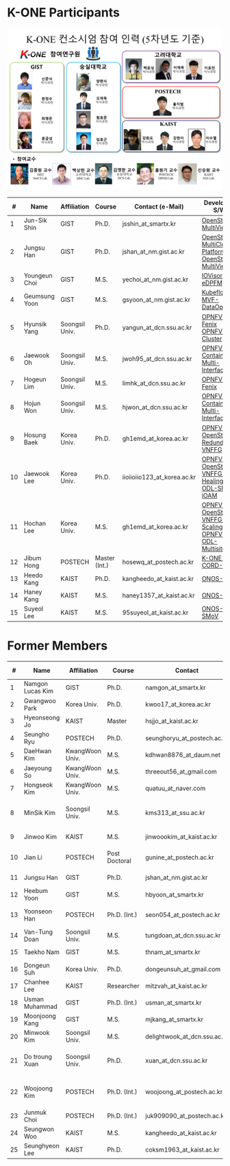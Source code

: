 # K-ONE Participants

![new participants](https://github.com/K-OpenNet/K-ONE/blob/master/WWW/images/%5B191202%5DK-ONE_Consortium_Members.png)


\# | Name      | Affiliation | Course | Contact (e-Mail) | Developed S/W | Period
----|----------|------------|--------|---------|---------------|-------
1| Jun-Sik Shin | GIST | Ph.D. | jsshin_at_smartx.kr  | [OpenStack-MultiView](https://github.com/K-OpenNet/OpenStack-MultiView) | 15.06-Current
2| Jungsu Han | GIST | Ph.D. | jshan_at_nm.gist.ac.kr | [OpenStack-MultiCloud-Platform](https://github.com/K-OpenNet/OpenStack-MultiCloud-Platform) <br> [OpenStack-MultiView](https://github.com/K-OpenNet/OpenStack-MultiView) | 15.06-17.05 <br> 19.02-Current
3| Youngeun Choi | GIST | M.S. | yechoi_at_nm.gist.ac.kr | [IOVisor-eDPFM](https://github.com/K-OpenNet/IOVisor-eDPFM) | 19.02-Current
4| Geumsung Yoon | GIST | M.S. | gsyoon_at_nm.gist.ac.kr | [Kubeflow-MVF-DataOps](https://github.com/K-OpenNet/Kubeflow-MVF-DataOps) | 19.02-Current
5| Hyunsik Yang | Soongsil Univ. | Ph.D.| yangun_at_dcn.ssu.ac.kr |[OPNFV-Fenix](https://github.com/K-OpenNet/OPNFV-Fenix) <br> [OPNFV-Cluster](https://github.com/K-OpenNet/OPNFV-Cluster)| 15.06-Current 
6| Jaewook Oh | Soongsil Univ. | M.S.| jwoh95_at_dcn.ssu.ac.kr |[OPNFV-Container-Multi-Interface](https://github.com/K-OpenNet/OPNFV-Container-Multi-Interface)| 19.02-Current 
7| Hogeun Lim | Soongsil Univ. | M.S.| limhk_at_dcn.ssu.ac.kr |[OPNFV-Fenix](https://github.com/K-OpenNet/OPNFV-Fenix)| 19.02-Current 
8| Hojun Won | Soongsil Univ. | M.S.| hjwon_at_dcn.ssu.ac.kr |[OPNFV-Container-Multi-Interface](https://github.com/K-OpenNet/OPNFV-Container-Multi-Interface)| 19.02-Current
9| Hosung Baek| Korea Univ. | Ph.D. | gh1emd_at_korea.ac.kr | [OPNFV-OpenStack-Redundant-VNFFG](https://github.com/K-OpenNet/OpenStack-Redundant_VNFFG) | 15.06-Current
10| Jaewook Lee | Korea Univ. | Ph.D. | iioiioiio123_at_korea.ac.kr | [OPNFV-OpenStack-VNFFG-Healing](https://github.com/K-OpenNet/OPNFV-OpenStack-VNFFG-Healing) <br> [ODL-SFC-iOAM](https://github.com/K-OpenNet/KU-OPNFV-ODL-SFC-iOAM) | 15.06-Current 
11| Hochan Lee | Korea Univ. | M.S. | gh1emd_at_korea.ac.kr | [OPNFV-OpenStack-VNFFG-Scaling](https://github.com/K-OpenNet/OPNFV-OpenStack-VNFFG-Scaling) <br> [OPNFV-ODL-MultisiteRSP](https://github.com/K-OpenNet/OPNFV-ODL-MultisiteSFC) | 18.04-Current
12| Jibum Hong | POSTECH | Master (Int.) | hosewq_at_postech.ac.kr | [K-ONE-M-CORD-Lite](https://github.com/K-OpenNet/K-ONE-M-CORD-Lite) |17.06-Current
13| Heedo Kang | KAIST | Ph.D. | kangheedo_at_kaist.ac.kr | [ONOS-SSM](https://gerrit.onosproject.org/#/q/Heedo+Kang) | 16.01-Current 
14| Haney Kang | KAIST | M.S. | haney1357_at_kaist.ac.kr | [ONOS-HAC](https://github.com/K-OpenNet/ONOS-HAC) | 19.02-Current 
15| Suyeol Lee | KAIST | M.S. | 95suyeol_at_kaist.ac.kr | [ONOS-SMoV](https://github.com/K-OpenNet/ONOS-SMoV) | 19.02-Current



# Former Members
\# | Name      | Affiliation | Course | Contact | Developed S/W | Period
----|----------|------------|--------|---------|---------------|-------
1| Namgon Lucas Kim | GIST | Ph.D. | namgon_at_smartx.kr | [OpenStack-Mesos](https://github.com/K-OpenNet/OpenStack-Mesos) | 15.06-16.06
2| Gwangwoo Park | Korea Univ. | Ph.D. | kwoo17_at_korea.ac.kr | - | 15.06-15.11 
3| Hyeonseong Jo | KAIST | Master | hsjjo_at_kaist.ac.kr | - | 15.06-15.11
4| Seungho Ryu | POSTECH | Ph.D. | seunghoryu_at_postech.ac.kr | [ONOS-LISP](https://github.com/K-OpenNet/ONOS-LISP) | 15.06-16.06
5| DaeHwan Kim | KwangWoon Univ. | M.S. | kdhwan8876_at_daum.net | [ONOS-IoTCon](https://github.com/K-OpenNet/ONOS-IoTCon) |15.06-16.02 
6| Jaeyoung So | KwangWoon Univ. | M.S. | threeout56_at_gmail.com | [ONOS-IoTCon](https://github.com/K-OpenNet/ONOS-IoTCon) |15.06-16.06 
7| Hongseok Kim | KwangWoon Univ. | M.S. | quatuu_at_naver.com |[ONOS-IoTPro](https://github.com/K-OpenNet/ONOS-IoTPro) |15.06-16.06
8| MinSik Kim | Soongsil Univ. | M.S. | kms313_at_ssu.ac.kr | [OPNFV-Cluster](https://github.com/K-OpenNet/OPNFV-Cluster) [OPNFV-StateMon](https://github.com/K-OpenNet/OPNFV-StateMon)| 15.06-17.02
9| Jinwoo Kim | KAIST | M.S. |jinwoookim_at_kaist.ac.kr | [ONOS-SMoV](https://github.com/K-OpenNet/ONOS-SMoV) | 15.06-17.02
10| Jian Li | POSTECH | Post Doctoral |gunine_at_postech.ac.kr | [ONOS-LISP(Control Plane)](https://github.com/K-OpenNet/ONOS-LISP-Control-Plane) | 16.06-17.02
11| Jungsu Han | GIST | Ph.D. | jshan_at_nm.gist.ac.kr | [OpenStack-MultiView](https://github.com/K-OpenNet/OpenStack-MultiView) | 15.06-17.05
12| Heebum Yoon | GIST | M.S. | hbyoon_at_smartx.kr | [ONOS-IoTCon](https://github.com/K-OpenNet/ONOS-IoT-Cloud-Hub) | 16.06-17.05 
13| Yoonseon Han | POSTECH | Ph.D. (Int.)| seon054_at_postech.ac.kr | [ONOS-LISP(MGMT Plane)](https://github.com/K-OpenNet/ONOS-LISP-Management-Plane)| 15.06-17.07 
14| Van-Tung Doan | Soongsil Univ. | M.S. | tungdoan_at_dcn.ssu.ac.kr | [OPNFV-Alarm](https://github.com/K-OpenNet/OPNFV-Alarm) | 16.06-17.07 
15| Taekho Nam | GIST | M.S.| thnam_at_smartx.kr | [ONOS-IoTCon](https://github.com/K-OpenNet/ONOS-IoT-Cloud-Hub) | 16.06-18.01
16| Dongeun Suh | Korea Univ. | Ph.D. | dongeunsuh_at_gmail.com | [OPNFV-ODL-SFC](https://github.com/K-OpenNet/OPNFV-ODL-SFC) | 15.06-18.06
17| Chanhee Lee | KAIST | Researcher | mitzvah_at_kaist.ac.kr | [ONOS-SMoV](https://github.com/K-OpenNet/ONOS-SMoV) | 17.01-18.02
18| Usman Muhammad | GIST | Ph.D. (Int.) | usman_at_smartx.kr | [OpenStack-MultiView](https://github.com/K-OpenNet/OpenStack-MultiView) | 16.06-19.05
19| Moonjoong Kang | GIST | M.S. | mjkang_at_smartx.kr | [Istio-NASM](https://github.com/K-OpenNet/Istio-NetworkAwareServiceMesh) | 17.07-19.05
20| Minwook Kim | Soongsil Univ. | M.S. | delightwook_at_dcn.ssu.ac.kr | [OPNFV-Actionlist](https://github.com/K-OpenNet/OPNFV-Actionlist) | 17.07-19.01 
21| Do troung Xuan | Soongsil Univ. | Ph.D. | xuan_at_dcn.ssu.ac.kr | [OPNFV-High-Availability-](https://github.com/K-OpenNet/OPNFV-High-Availability-) | 15.06-16.06, 17.02-19.01 
22| Woojoong Kim | POSTECH | Ph.D. (Int.) | woojoong_at_postech.ac.kr | [ONOS-MAS-Man](https://github.com/K-OpenNet/ONOS-MAS-Man) <br>[K-ONE-M-CORD-Lite](https://github.com/K-OpenNet/K-ONE-M-CORD-Lite)|15.06-19.01
23| Junmuk Choi | POSTECH | Ph.D. (Int.) | juk909090_at_postech.ac.kr | [K-ONE-M-CORD-Lite](https://github.com/K-OpenNet/K-ONE-M-CORD-Lite) | 16.06-18.12 
24| Seungwon Woo | KAIST | M.S. | kangheedo_at_kaist.ac.kr | [ONOS-HAC](https://github.com/K-OpenNet/ONOS-HAC) | 18.03-19.01 
25| Seunghyeon Lee | KAIST | Ph.D. | coksm1963_at_kaist.ac.kr | [ONOS-SMoV](https://github.com/K-OpenNet/ONOS-SMoV) | 15.06-19.01
